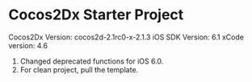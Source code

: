Cocos2Dx Starter Project
========
Cocos2Dx Version: cocos2d-2.1rc0-x-2.1.3
iOS SDK Version: 6.1
xCode version: 4.6

1. Changed deprecated functions for iOS 6.0. 
2. For clean project, pull the template. 